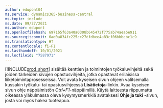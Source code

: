 ```yaml
---
author: edupont04
ms.service: dynamics365-business-central
ms.topic: include
ms.date: 09/27/2021
ms.author: edupont
ms.openlocfilehash: 6971b5f63a40a0308b645472f775ab74aeabe911
ms.sourcegitcommit: 6ad0a834fc225cc27dfdbee4a83cf06bbbcbc1c9
ms.translationtype: HT
ms.contentlocale: fi-FI
ms.lasthandoff: 10/01/2021
ms.locfileid: "7587971"
---
```

[!INCLUDE[prod_short](prod_short.md)] sisältää kenttien ja toimintojen työkaluvihjeitä sekä joiden tärkeiden sivujen opastusvihjeitä, jotka opastavat erilaisissa liiketoimintaprosesseissa. Voit avata kyseisen sivun ohjeen valitsemalla kussakin työkalu- tai opastusvihjeessä **Lisätietoja**-linkin. Avaa kyseisen sivun ohje näppäimistön *Ctrl+F1*-näppäimillä. Käytä laitteesta riippumatta oikeassa yläkulmassa oleva kysymysmerkkiä avataksesi **Ohje ja tuki** -sivun, josta voi myös hakea tuoteapua.  
